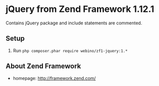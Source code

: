 # jQuery from Zend Framework 1.12.1

Contains jQuery package and include statements are commented.

## Setup

  1. Run `php composer.phar require webino/zf1-jquery:1.*`

## About Zend Framework

- homepage: http://framework.zend.com/
